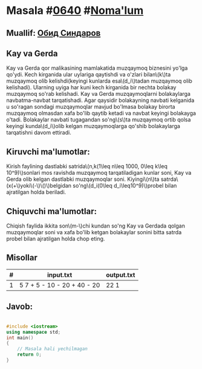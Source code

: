
<h1>Masala #<a href="https://robocontest.uz/tasks/0640">0640</a> #<a href="https://robocontest.uz/tasks?category=1">Noma'lum</a></h1>
<h2> Muallif: <a href="https://robocontest.uz/profile/thecr4sh">Обид Синдаров</a></h2>
<h2>Kay va Gerda</h2>
<p>Kay va Gerda qor malikasining mamlakatida muzqaymoq biznesini yo'lga qo'ydi. Kech kirganida ular uylariga qaytishdi va o'zlari bilan\(k\)ta muzqaymoq olib kelishdi(keyingi kunlarda esa\(d_i\)tadan muzqaymoq olib kelishadi). Ularning uyiga har kuni kech kirganida bir nechta bolakay muzqaymoq so'rab kelishadi. Kay va Gerda muzqaymoqlarni bolakaylarga navbatma-navbat tarqatishadi.
Agar qaysidir bolakayning navbati kelganida u so'ragan sondagi muzqaymoqlar mavjud bo'lmasa bolakay birorta muzqaymoq olmasdan xafa bo'lib qaytib ketadi va navbat keyingi bolakayga o'tadi. Bolakaylar navbati tugagandan so'ng\(s\)ta muzqaymoq ortib qolsa keyingi kunda\(d_i\)olib kelgan muzqaymoqlarga qo'shib bolakaylarga tarqatishni davom ettiradi.</p>
<h2>Kiruvchi ma'lumotlar:</h2>
<p>Kirish faylining dastlabki satrida\(n,k(1\leq n\leq 1000, 0\leq k\leq 10^9)\)sonlari mos ravishda muzqaymoq tarqatiladigan kunlar soni, Kay va Gerda olib kelgan dastlabki muzqaymoqlar soni. Kiyingi\(n\)ta satrda\(x(+\)yoki\(-\)\()\)belgidan so'ng\(d_i(0\leq d_i\leq10^9)\)probel bilan ajratilgan holda beriladi.</p>
<h2>Chiquvchi ma'lumotlar:</h2>
<p>Chiqish faylida ikkita son\(m-\)chi kundan so'ng Kay va Gerdada qolgan muzqaymoqlar soni va xafa bo'lib ketgan bolakaylar sonini bitta satrda probel bilan ajratilgan holda chop eting.</p>
<h2>Misollar</h2>
<table>
    <thead>
        <tr>
            <th>#</th>
            <th>input.txt</th>
            <th>output.txt</th>
        </tr>
    </thead>
    <tbody>
            <tr>
                <td>1</td>
                <td>5 7
+ 5
- 10
- 20
+ 40
- 20</td>
                <td>22 1</td>
            </tr>
    </tbody>
    </table>
    
<h2>Javob:</h2>

######
```cpp
#include <iostream>
using namespace std;
int main()
{
    // Masala hali yechilmagan
    return 0;
}
```
